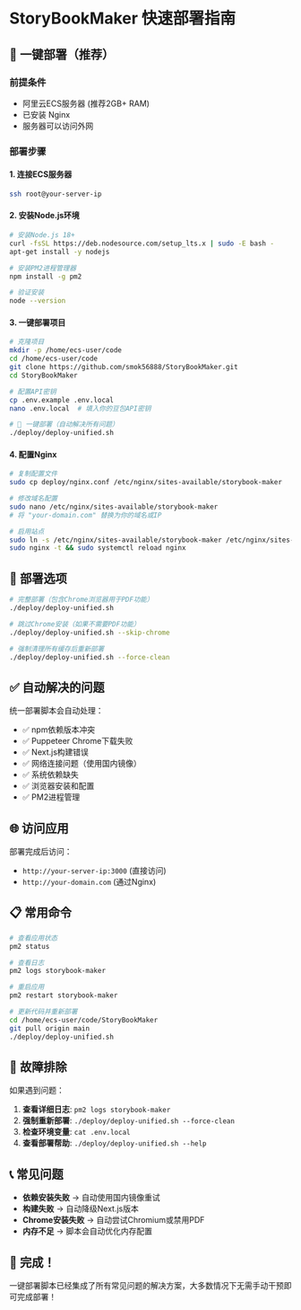 # StoryBookMaker 快速部署指南

## 🚀 一键部署（推荐）

### 前提条件
- 阿里云ECS服务器 (推荐2GB+ RAM)
- 已安装 Nginx
- 服务器可以访问外网

### 部署步骤

#### 1. 连接ECS服务器
```bash
ssh root@your-server-ip
```

#### 2. 安装Node.js环境
```bash
# 安装Node.js 18+
curl -fsSL https://deb.nodesource.com/setup_lts.x | sudo -E bash -
apt-get install -y nodejs

# 安装PM2进程管理器
npm install -g pm2

# 验证安装
node --version
```

#### 3. 一键部署项目
```bash
# 克隆项目
mkdir -p /home/ecs-user/code
cd /home/ecs-user/code
git clone https://github.com/smok56888/StoryBookMaker.git
cd StoryBookMaker

# 配置API密钥
cp .env.example .env.local
nano .env.local  # 填入你的豆包API密钥

# 🎯 一键部署（自动解决所有问题）
./deploy/deploy-unified.sh
```

#### 4. 配置Nginx
```bash
# 复制配置文件
sudo cp deploy/nginx.conf /etc/nginx/sites-available/storybook-maker

# 修改域名配置
sudo nano /etc/nginx/sites-available/storybook-maker
# 将 "your-domain.com" 替换为你的域名或IP

# 启用站点
sudo ln -s /etc/nginx/sites-available/storybook-maker /etc/nginx/sites-enabled/
sudo nginx -t && sudo systemctl reload nginx
```

## 🎯 部署选项

```bash
# 完整部署（包含Chrome浏览器用于PDF功能）
./deploy/deploy-unified.sh

# 跳过Chrome安装（如果不需要PDF功能）
./deploy/deploy-unified.sh --skip-chrome

# 强制清理所有缓存后重新部署
./deploy/deploy-unified.sh --force-clean
```

## ✅ 自动解决的问题

统一部署脚本会自动处理：
- ✅ npm依赖版本冲突
- ✅ Puppeteer Chrome下载失败
- ✅ Next.js构建错误
- ✅ 网络连接问题（使用国内镜像）
- ✅ 系统依赖缺失
- ✅ 浏览器安装和配置
- ✅ PM2进程管理

## 🌐 访问应用

部署完成后访问：
- `http://your-server-ip:3000` (直接访问)
- `http://your-domain.com` (通过Nginx)

## 📋 常用命令

```bash
# 查看应用状态
pm2 status

# 查看日志
pm2 logs storybook-maker

# 重启应用
pm2 restart storybook-maker

# 更新代码并重新部署
cd /home/ecs-user/code/StoryBookMaker
git pull origin main
./deploy/deploy-unified.sh
```

## 🔧 故障排除

如果遇到问题：

1. **查看详细日志**: `pm2 logs storybook-maker`
2. **强制重新部署**: `./deploy/deploy-unified.sh --force-clean`
3. **检查环境变量**: `cat .env.local`
4. **查看部署帮助**: `./deploy/deploy-unified.sh --help`

## 📞 常见问题

- **依赖安装失败** → 自动使用国内镜像重试
- **构建失败** → 自动降级Next.js版本
- **Chrome安装失败** → 自动尝试Chromium或禁用PDF
- **内存不足** → 脚本会自动优化内存配置

## 🎉 完成！

一键部署脚本已经集成了所有常见问题的解决方案，大多数情况下无需手动干预即可完成部署！